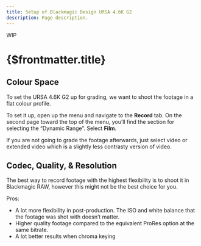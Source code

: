 ```yaml
---
title: Setup of Blackmagic Design URSA 4.6K G2
description: Page description.
---
```


<span class="wip">WIP</span>

# {$frontmatter.title}

<!-- {$frontmatter.description} -->

## Colour Space

To set the URSA 4.6K G2 up for grading, we want to shoot the footage in a flat colour profile.

To set it up, open up the menu and navigate to the **Record** tab. On the second page toward the top of the menu, you’ll find the section for selecting the “Dynamic Range”. Select **Film**.

If you are not going to grade the footage afterwards, just select video or extended video which is a slightly less contrasty version of video.

## Codec, Quality, & Resolution

The best way to record footage with the highest flexibility is to shoot it in Blackmagic RAW, however this might not be the best choice for you.

Pros:

- A lot more flexibility in post-production. The ISO and white balance that the footage was shot with doesn’t matter.
- Higher quality footage compared to the equivalent ProRes option at the same bitrate.
- A lot better results when chroma keying
